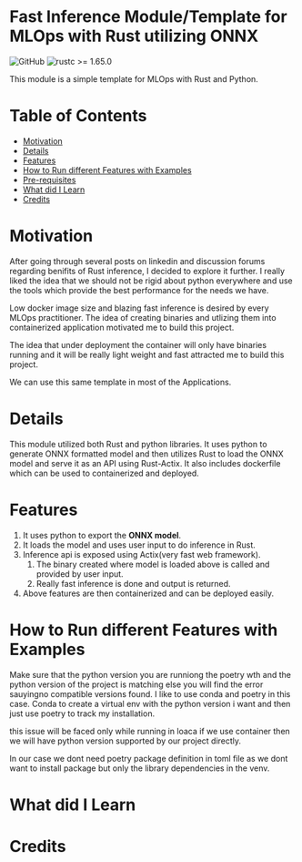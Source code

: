# Fast Inference Module/Template for MLOps with Rust utilizing ONNX

![GitHub](https://img.shields.io/github/license/smitz94/rust_onnx_nlp)
![rustc >= 1.65.0](https://img.shields.io/badge/rustc-%3E%3D1.65.0-brightgreen)

This module is a simple template for MLOps with Rust and Python. 

# Table of Contents

- [Motivation](#motivation)
- [Details](#details)
- [Features](#features)
- [How to Run different Features with Examples](#how-to-run-different-features-with-examples)
- [Pre-requisites](#Prerequisites)
- [What did I Learn](#what-did-i-learn)
- [Credits](#credits)
    

# Motivation

After going through several posts on linkedin and discussion forums regarding benifits of Rust inference, I decided to explore it further. I really liked the idea that we should not be rigid about python everywhere and use the tools which provide the best performance for the needs we have.

Low docker image size and blazing fast inference is desired by every MLOps practitioner. The idea of creating binaries and utlizing them into containerized application motivated me to build this project.

The idea that under deployment the container will only have binaries running and it will be really light weight and fast attracted me to build this project. 

We can use this same template in most of the Applications.

# Details

This module utilized both Rust and python libraries. It uses python to generate ONNX formatted model and then utilizes Rust to load the ONNX model and serve it as an API using Rust-Actix. It also includes dockerfile which can be used to containerized and deployed.

# Features

1. It uses python to export the **ONNX model**.
2. It loads the model and uses user input to do inference in Rust.
3. Inference api is exposed using Actix(very fast web framework).
   1. The binary created where model is loaded above is called and provided by user input.
   2. Really fast inference is done and output is returned.
4. Above features are then containerized and can be deployed easily.

# How to Run different Features with Examples

Make sure that the python version you are runniong the poetry wth and the python version of the project is matching else you will find the error sauyingno compatible versions found. I like to use conda and poetry in this case. Conda to create a virtual env with the python version i want and then just use poetry to track my installation.

this issue will be faced only while running in loaca if we use container then we will have python version supported by our project directly.

In our case we dont need poetry package definition in toml file as we dont want to install package but only the library dependencies in the venv.

# What did I Learn

# Credits